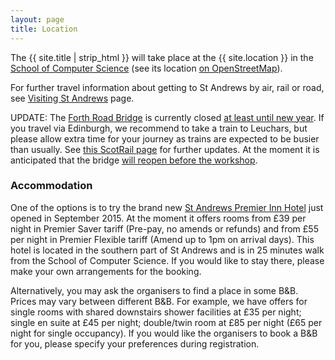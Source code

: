 ```yaml
---
layout: page
title: Location
---
```


The {{ site.title | strip_html }} will take place at the {{ site.location }}
in the [School of Computer Science](http://www.cs.st-andrews.ac.uk/) (see its location [on OpenStreetMap](http://www.openstreetmap.org/way/155223867#map=19/56.34030/-2.80871)). 

For further travel information about getting to St Andrews by air, rail or road, see [Visiting St Andrews](http://www.st-andrews.ac.uk/about/visiting/) page.

UPDATE: The [Forth Road Bridge](https://www.forthroadbridge.org/) is currently closed 
[at least until new year](http://www.bbc.co.uk/news/uk-scotland-35001277). 
If you travel via Edinburgh, we recommend to take a train to Leuchars, but please
allow extra time for your journey as trains are expected to be busier than usually.
See [this ScotRail page](http://www.scotrail.co.uk/frb) for further updates.
At the moment it is anticipated that the bridge 
[will reopen before the workshop](http://www.bbc.co.uk/news/uk-scotland-scotland-politics-35096668).

<h3>Accommodation</h3>

One of the options is to try the brand new [St Andrews Premier Inn Hotel](http://www.premierinn.com/en/hotel/STALAR/st-andrews) just opened in September 2015. At the moment it offers rooms from £39 per night in Premier Saver tariff (Pre-pay, no amends or refunds) and from £55 per night in Premier Flexible tariff (Amend up to 1pm on arrival days). This hotel is located in the southern part of St Andrews and is in 25 minutes walk from the School of Computer Science. If you would like to stay there, please make your own arrangements for the booking.

Alternatively, you may ask the organisers to find a place in some B&B. Prices may vary between different B&B. For example, we have offers for single rooms with shared downstairs shower facilities at £35 per night; single en suite at £45 per night; double/twin room at £85 per night (£65 per night for single occupancy). If you would like the organisers to book a B&B for you, please specify your preferences during registration.

